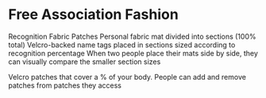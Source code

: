 # Free Association Fashion

Recognition Fabric Patches
Personal fabric mat divided into sections (100% total)
Velcro-backed name tags placed in sections sized according to recognition percentage
When two people place their mats side by side, they can visually compare the smaller section sizes

Velcro patches that cover a % of your body. People can add and remove patches from patches they access